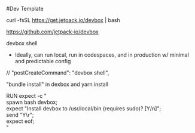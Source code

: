 #Dev Template

curl -fsSL https://get.jetpack.io/devbox | bash

https://github.com/jetpack-io/devbox

devbox shell


* Ideally, can run local, run in codespaces, and in production w/ minimal and predictable config

<!-- rubyPackages.redis -->
<!-- rubyPackages.pg -->
// "postCreateCommand": "devbox shell",

"bundle install" in dexbox
and yarn install


RUN expect -c "\
  spawn bash devbox; \
  expect \"Install devbox to /usr/local/bin (requires sudo)? \[Y/n\]\"; \
  send \"Y\r\"; \
  expect eof; \
"
